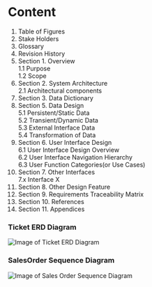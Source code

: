 # Content 
1. Table of Figures 
1. Stake Holders 
1. Glossary 
1. Revision History 
  1. Section 1. Overview<br/>
    1.1 Purpose<br/>
    1.2 Scope <br/>
  1. Section 
    2. System Architecture<br/>
    2.1 Architectural components<br/>
  1. Section 
    3. Data Dictionary<br/>
  1. Section 
    5. Data Design<br/>
    5.1 Persistent/Static Data<br/> 
    5.2 Transient/Dynamic Data<br/> 
    5.3 External Interface Data<br/> 
    5.4 Transformation of Data<br/>
 1. Section 
    6. User Interface Design<br/>
    6.1 User Interface Design Overview<br/>
    6.2 User Interface Navigation Hierarchy<br/>
    6.3 User Function Categories(or Use Cases)<br/>
 1. Section
    7. Other Interfaces<br/>
    7.x Interface X
 1. Section 
    8. Other Design Feature<br/>
 1. Section
    9. Requirements Traceability Matrix<br/>
 1. Section
    10. References<br/>
 1. Section
    11. Appendices<br/>


### Ticket ERD Diagram

![Image of Ticket ERD Diagram](https://github.com/GeppettoSoftware/StahlsTest/blob/master/docs/Tickets%20ER%20Diagram.jpg)

### SalesOrder Sequence Diagram

![Image of Sales Order Sequence Diagram](https://github.com/GeppettoSoftware/StahlsTest/blob/master/docs/salesOrderSequenceDiagram(ADMIN).jpg)
